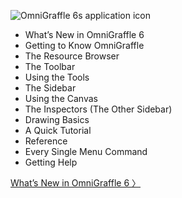 ![OmniGraffle 6s application icon](https://github.com/developerworks/omnigraffile-6-manual/blob/master/images/og6_icon.png)

-   What’s New in OmniGraffle 6
-   Getting to Know OmniGraffle
-   The Resource Browser
-   The Toolbar
-   Using the Tools
-   The Sidebar
-   Using the Canvas
-   The Inspectors (The Other Sidebar)
-   Drawing Basics
-   A Quick Tutorial
-   Reference
-   Every Single Menu Command
-   Getting Help

[What’s New in OmniGraffle 6 〉](index02_whatsnew.html)
